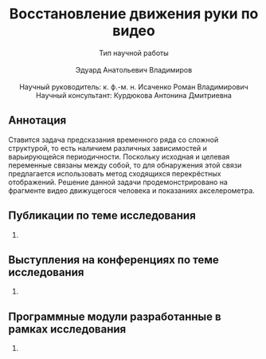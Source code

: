 <div align="center">
  <H1>
    Восстановление движения руки по видео
  </H1>
  Тип научной работы<br><br>
  Эдуард Анатольевич Владимиров
</div><br>
<div align="center">
  Научный руководитель: к. ф.-м. н. Исаченко Роман Владимирович <br>
  Научный консультант: Курдюкова Антонина Дмитриевна
</div>

## Аннотация
Ставится задача предсказания временного ряда со сложной структурой, то есть наличием различных зависимостей и 
варьирующейся периодичности. Поскольку исходная и целевая переменные связаны между собой, то 
для обнаружения этой связи предлагается использовать метод сходящихся перекрёстных отображений. Решение 
данной задачи продемонстрировано на фрагменте видео движущегося человека и показаниях акселерометра.

## Публикации по теме исследования
1. 

## Выступления на конференциях по теме исследования
1. 

## Программные модули разработанные в рамках исследования
1. 

